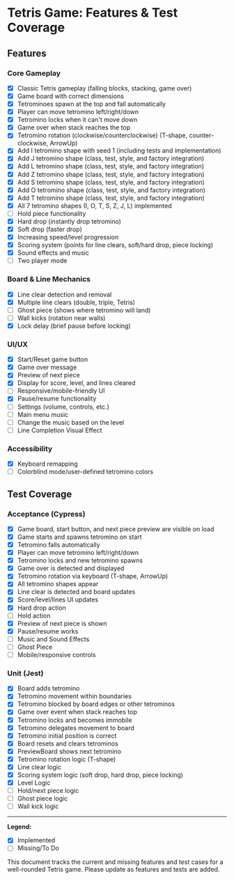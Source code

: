 # Tetris Game: Features & Test Coverage

## Features

### Core Gameplay

- [x] Classic Tetris gameplay (falling blocks, stacking, game over)
- [x] Game board with correct dimensions
- [x] Tetrominoes spawn at the top and fall automatically
- [x] Player can move tetromino left/right/down
- [x] Tetromino locks when it can't move down
- [x] Game over when stack reaches the top
- [x] Tetromino rotation (clockwise/counterclockwise) (T-shape, counter-clockwise, ArrowUp)
- [x] Add I tetromino shape with seed 1 (including tests and implementation)
- [x] Add J tetromino shape (class, test, style, and factory integration)
- [x] Add L tetromino shape (class, test, style, and factory integration)
- [x] Add Z tetromino shape (class, test, style, and factory integration)
- [x] Add S tetromino shape (class, test, style, and factory integration)
- [x] Add O tetromino shape (class, test, style, and factory integration)
- [x] Add T tetromino shape (class, test, style, and factory integration)
- [x] All 7 tetromino shapes (I, O, T, S, Z, J, L) implemented
- [ ] Hold piece functionality
- [x] Hard drop (instantly drop tetromino)
- [x] Soft drop (faster drop)
- [X] Increasing speed/level progression
- [x] Scoring system (points for line clears, soft/hard drop, piece locking)
- [x] Sound effects and music
- [ ] Two player mode

### Board & Line Mechanics

- [X] Line clear detection and removal
- [X] Multiple line clears (double, triple, Tetris)
- [ ] Ghost piece (shows where tetromino will land)
- [ ] Wall kicks (rotation near walls)
- [x] Lock delay (brief pause before locking)

### UI/UX

- [x] Start/Reset game button
- [x] Game over message
- [x] Preview of next piece
- [X] Display for score, level, and lines cleared
- [ ] Responsive/mobile-friendly UI
- [x] Pause/resume functionality
- [ ] Settings (volume, controls, etc.)
- [ ] Main menu music
- [ ] Change the music based on the level
- [ ] Line Completion Visual Effect

### Accessibility

- [X] Keyboard remapping
- [ ] Colorblind mode/user-defined tetromino colors

## Test Coverage

### Acceptance (Cypress)

- [x] Game board, start button, and next piece preview are visible on load
- [x] Game starts and spawns tetromino on start
- [x] Tetromino falls automatically
- [x] Player can move tetromino left/right/down
- [x] Tetromino locks and new tetromino spawns
- [x] Game over is detected and displayed
- [x] Tetromino rotation via keyboard (T-shape, ArrowUp)
- [x] All tetromino shapes appear
- [X] Line clear is detected and board updates
- [X] Score/level/lines UI updates
- [X] Hard drop action
- [ ] Hold action
- [x] Preview of next piece is shown
- [X] Pause/resume works
- [ ] Music and Sound Effects
- [ ] Ghost Piece
- [ ] Mobile/responsive controls

### Unit (Jest)

- [x] Board adds tetromino
- [x] Tetromino movement within boundaries
- [x] Tetromino blocked by board edges or other tetrominos
- [x] Game over event when stack reaches top
- [x] Tetromino locks and becomes immobile
- [x] Tetromino delegates movement to board
- [x] Tetromino initial position is correct
- [x] Board resets and clears tetrominos
- [x] PreviewBoard shows next tetromino
- [x] Tetromino rotation logic (T-shape)
- [X] Line clear logic
- [x] Scoring system logic (soft drop, hard drop, piece locking)
- [X] Level Logic
- [ ] Hold/next piece logic
- [ ] Ghost piece logic
- [ ] Wall kick logic

---

**Legend:**

- [x] Implemented
- [ ] Missing/To Do

This document tracks the current and missing features and test cases for a well-rounded Tetris game. Please update as features and tests are added.
